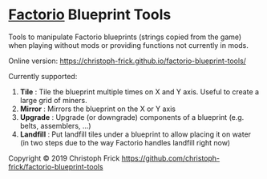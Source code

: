 # [Factorio](https://factorio.com/) Blueprint Tools

Tools to manipulate Factorio blueprints (strings copied from the game) when
playing without mods or providing functions not currently in mods.

Online version: https://christoph-frick.github.io/factorio-blueprint-tools/

Currently supported:

1. **Tile** : Tile the blueprint multiple times on X and Y axis.  Useful to create a large grid of miners.
2. **Mirror** : Mirrors the blueprint on the X or Y axis
3. **Upgrade** : Upgrade (or downgrade) components of a blueprint (e.g. belts, assemblers, ...)
4. **Landfill** : Put landfill tiles under a blueprint to allow placing it on water (in two steps due to the way Factorio handles landfill right now)

Copyright © 2019 Christoph Frick <https://github.com/christoph-frick/factorio-blueprint-tools>
